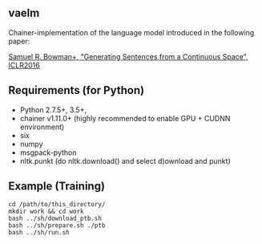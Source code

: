 ## vaelm

Chainer-implementation of the language model introduced in the following paper:

[Samuel R. Bowman+, "Generating Sentences from a Continuous Space", ICLR2016](https://arxiv.org/pdf/1511.06349.pdf)

## Requirements (for Python)

- Python 2.7.5+, 3.5+, 
- chainer v1.11.0+ (highly recommended to enable GPU + CUDNN environment)
- six
- numpy
- msgpack-python
- nltk.punkt (do nltk.download() and select d)ownload and punkt)

## Example (Training)

```
cd /path/to/this_directory/
mkdir work && cd work
bash ../sh/download_ptb.sh
bash ../sh/prepare.sh ./ptb
bash ../sh/run.sh
```


